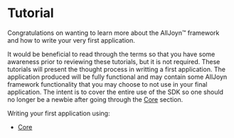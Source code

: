 # Tutorial

Congratulations on wanting to learn more about the AllJoyn&trade; framework and how to write your very first application.

It would be beneficial to read through the terms so that you have some awareness prior to reviewing these tutorials, but it is not required.  These tutorials will present the thought process in writting a first application.  The application produced will be fully functional and may contain some AllJoyn framework functionality that you may choose to not use in your final application. The intent is to cover the entire use of the SDK so one should no longer be a newbie after going through the [Core][core] section.

Writing your first application using:

* [Core][core]

<!-- Place holder links
    * [Notification][notification]
    * [Control Panel][controlpanel]
    * [Configuration][config]
    * [Onboarding][onboarding]
-->

[core]: /develop/tutorial/core
[notification]: /develop/tutorial/notification
[controlpanel]: /develop/tutorial/controlpanel
[config]: /develop/tutorial/config
[onboarding]: /develop/tutorial/onboarding
